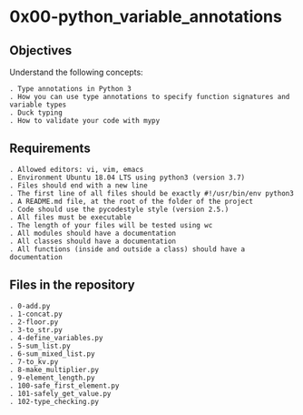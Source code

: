 # 0x00-python_variable_annotations

## Objectives
Understand the following concepts:

    . Type annotations in Python 3
    . How you can use type annotations to specify function signatures and variable types
    . Duck typing
    . How to validate your code with mypy

## Requirements

	. Allowed editors: vi, vim, emacs
    . Environment Ubuntu 18.04 LTS using python3 (version 3.7)
    . Files should end with a new line
    . The first line of all files should be exactly #!/usr/bin/env python3
    . A README.md file, at the root of the folder of the project
    . Code should use the pycodestyle style (version 2.5.)
    . All files must be executable
    . The length of your files will be tested using wc
    . All modules should have a documentation
    . All classes should have a documentation
    . All functions (inside and outside a class) should have a documentation

## Files in the repository

    . 0-add.py
    . 1-concat.py
    . 2-floor.py
    . 3-to_str.py
    . 4-define_variables.py
    . 5-sum_list.py
    . 6-sum_mixed_list.py
    . 7-to_kv.py
    . 8-make_multiplier.py
    . 9-element_length.py
    . 100-safe_first_element.py
    . 101-safely_get_value.py
    . 102-type_checking.py
